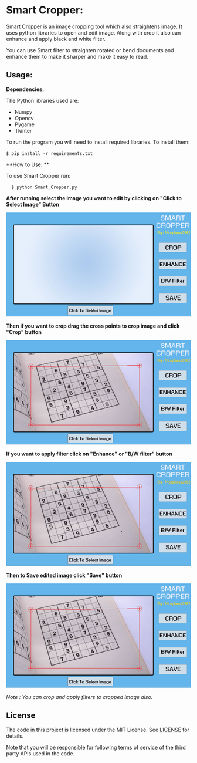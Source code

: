 # Smart Cropper:


Smart Cropper is an image cropping tool which also straightens image. It uses python libraries to open and edit image. Along with crop it also can enhance and apply black and white filter.

You can use Smart filter to straighten rotated or bend documents and enhance them to make it sharper and make it easy to read.

## Usage: 

**Dependencies:**

The Python libraries used are:


  * Numpy
  * Opencv
  * Pygame
  * Tkinter

To run the program you will need to install required libraries. To install them:

	$ pip install -r requirements.txt


**How to Use: **

To use Smart Cropper run:

	  $ python Smart_Cropper.py


__After running select the image you want to edit by clicking on "Click to Select Image" Button__

   

   

![Select Image](Video/select.gif)





__Then if you want to crop drag the cross points to crop image and click "Crop" button__

![Crop Image](Video/crop.gif)



__If you want to apply filter click on "Enhance" or "B/W filter" button__

![Filter Image](Video/filter.gif)



__Then to Save edited image click "Save" button__

![Save Image](Video/save1.gif)


 _Note : You can crop and apply filters to cropped image also._
  
  
## License

The code in this project is licensed under the MIT License. See [LICENSE](LICENSE) for details.

Note that you will be responsible for following terms of service of the third party APIs used in the code. 
